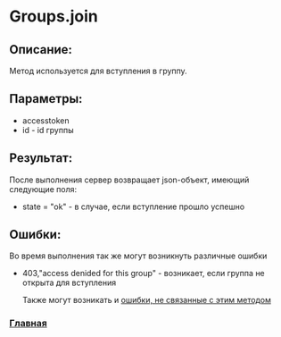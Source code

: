 # Groups.join

## Описание:
Метод используется для вступления в группу.

## Параметры:
* accesstoken
* id - id группы


## Результат:
После выполнения сервер возвращает json-объект, имеющий следующие поля:
* state = "ok" - в случае, если вступление прошло успешно

## Ошибки:
Во время выполнения так же могут возникнуть различные ошибки
* 403,"access denided for this group" - возникает, если группа не открыта для вступления

    Также могут возникать и [ошибки, не связанные с этим методом](errors.md "Список ошибок")

### [Главная](../docs.md "Главная страница документации")